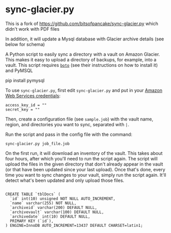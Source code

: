 sync-glacier.py
===============
This is a fork of https://github.com/bitsofpancake/sync-glacier.py which didn't work with PDF files

In addition, it will update a Mysql database with Glacier archive details (see below for schema)

A Python script to easily sync a directory with a vault on Amazon Glacier. This makes it easy to upload a directory of backups, for example, into a vault. This script requires [`boto`](https://github.com/boto/boto) (see their instructions on how to install it) and PyMSQL

pip install pymysql

To use `sync-glacier.py`, first edit `sync-glacier.py` and put in your [Amazon Web Services credentials](https://portal.aws.amazon.com/gp/aws/securityCredentials):
```
access_key_id = ""
secret_key = ""
```

Then, create a configuration file (see `sample.job`) with the vault name, region, and directories you want to sync, separated with `|`.

Run the script and pass in the config file with the command:
```
sync-glacier.py job_file.job
```

On the first run, it will download an inventory of the vault. This takes about four hours, after which you'll need to run the script again. The script will upload the files in the given directory that don't already appear in the vault (or that have been updated since your last upload). Once that's done, every time you want to sync changes to your vault, simply run the script again. It'll detect what's been updated and only upload those files.

```

CREATE TABLE `tblDocs` (
  `id` int(10) unsigned NOT NULL AUTO_INCREMENT,
  `name` varchar(255) NOT NULL,
  `archiveid` varchar(200) DEFAULT NULL,
  `archivevault` varchar(100) DEFAULT NULL,
  `archivedate` int(10) DEFAULT NULL,
  PRIMARY KEY (`id`),
) ENGINE=InnoDB AUTO_INCREMENT=13437 DEFAULT CHARSET=latin1;
```